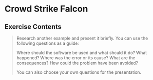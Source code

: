 # Crowd Strike Falcon

## Exercise Contents

> Research another example and present it briefly. You can use the following questions as a guide:
>
>    Where should the software be used and what should it do?
>    What happened?
>    Where was the error or its cause?
>    What are the consequences?
>    How could the problem have been avoided?
>
> You can also choose your own questions for the presentation.


